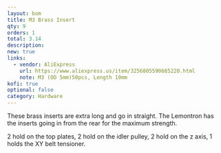 ```yaml
---
layout: bom
title: M3 Brass Insert
qty: 9
orders: 1
total: 3.14
description: 
new: true
links:
  - vendor: AliExpress
    url: https://www.aliexpress.us/item/3256805590685220.html
    note: M3 (OD 5mm)50pcs, Length 10mm
kofi: true
optional: false
category: Hardware
---
```


These brass inserts are extra long and go in straight. The Lemontron has the inserts going in from the rear for the
maximum strength.

2 hold on the top plates, 2 hold on the idler pulley, 2 hold on the z axis, 1 holds the XY belt tensioner.